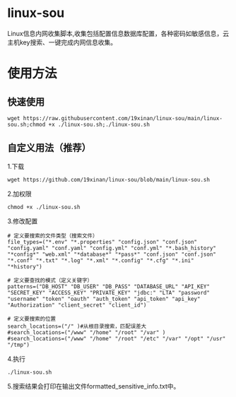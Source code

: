 # linux-sou
Linux信息内网收集脚本,收集包括配置信息数据库配置，各种密码如敏感信息，云主机key搜索、一键完成内网信息收集。
# 使用方法
## 快速使用
```
wget https://raw.githubusercontent.com/19xinan/linux-sou/main/linux-sou.sh;chmod +x ./linux-sou.sh;./linux-sou.sh
```
## 自定义用法（推荐）
1.下载
```
wget https://github.com/19xinan/linux-sou/blob/main/linux-sou.sh
```
2.加权限
```
chmod +x ./linux-sou.sh
```
3.修改配置
```
# 定义要搜索的文件类型（搜索文件）
file_types=("*.env" "*.properties" "config.json" "conf.json" "config.yaml" "conf.yaml" "config.yml" "conf.yml" "*.bash_history" "*config*" "web.xml" "*database*" "*pass*" "conf.json" "conf.json" "*.conf" "*.txt" "*.log" "*.xml" "*.config" "*.cfg" "*.ini" "*history")

# 定义要查找的模式（定义关键字）
patterns=("DB_HOST" "DB_USER" "DB_PASS" "DATABASE_URL" "API_KEY" "SECRET_KEY" "ACCESS_KEY" "PRIVATE_KEY" "jdbc:" "LTA" "password" "username" "token" "oauth" "auth_token" "api_token" "api_key" "Authorization" "client_secret" "client_id")

# 定义要搜索的位置
search_locations=("/" )#从根目录搜索，匹配误差大
#search_locations=("/www" "/home" "/root" "/var" )
#search_locations=("/www" "/home" "/root" "/etc" "/var" "/opt" "/usr" "/tmp")
```
4.执行
```
./linux-sou.sh
```
5.搜索结果会打印在输出文件formatted_sensitive_info.txt中。
